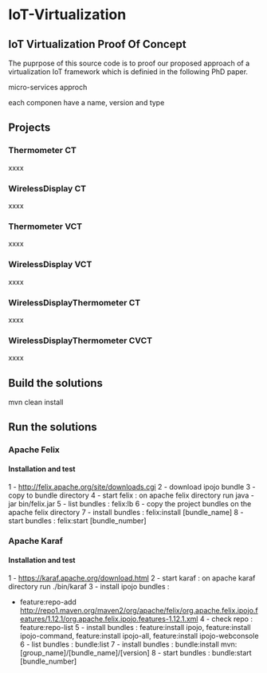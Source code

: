 # IoT-Virtualization
## IoT Virtualization Proof Of Concept
The puprpose of this source code is to proof our proposed approach of a virtualization IoT framework which is definied in the following PhD paper.

micro-services approch

each componen have a name, version and type

## Projects

### Thermometer CT
xxxx
### WirelessDisplay CT
xxxx
### Thermometer VCT
xxxx
### WirelessDisplay VCT
xxxx
### WirelessDisplayThermometer CT
xxxx
### WirelessDisplayThermometer CVCT
xxxx

## Build the solutions
mvn clean install

## Run the solutions

### Apache Felix
#### Installation and test
1 - http://felix.apache.org/site/downloads.cgi
2 - download ipojo bundle
3 - copy to bundle directory
4 - start felix : on apache felix directory run java -jar bin/felix.jar
5 - list bundles : felix:lb
6 - copy the project bundles on the apache felix directory
7 - install bundles : felix:install [bundle_name]
8 - start bundles : felix:start [bundle_number]

### Apache Karaf
#### Installation and test
1 - https://karaf.apache.org/download.html
2 - start karaf : on apache karaf directory run ./bin/karaf
3 - install ipojo bundles : 
  - feature:repo-add http://repo1.maven.org/maven2/org/apache/felix/org.apache.felix.ipojo.features/1.12.1/org.apache.felix.ipojo.features-1.12.1.xml
4 - check repo : feature:repo-list
5 - install bundles : feature:install ipojo, feature:install ipojo-command, feature:install ipojo-all, feature:install ipojo-webconsole
6 - list bundles : bundle:list
7 - install bundles : bundle:install mvn:[group_name]/[bundle_name]/[version]
8 - start bundles : bundle:start [bundle_number]



